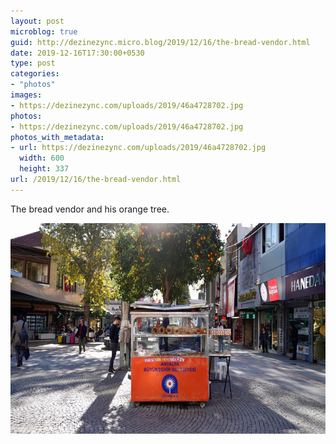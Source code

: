 ```yaml
---
layout: post
microblog: true
guid: http://dezinezync.micro.blog/2019/12/16/the-bread-vendor.html
date: 2019-12-16T17:30:00+0530
type: post
categories:
- "photos"
images:
- https://dezinezync.com/uploads/2019/46a4728702.jpg
photos:
- https://dezinezync.com/uploads/2019/46a4728702.jpg
photos_with_metadata:
- url: https://dezinezync.com/uploads/2019/46a4728702.jpg
  width: 600
  height: 337
url: /2019/12/16/the-bread-vendor.html
---
```

The bread vendor and his orange tree. 

<img src="uploads/2019/46a4728702.jpg" width="600" height="337" alt="" />
